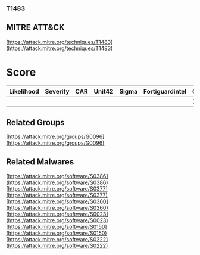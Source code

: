 
### T1483
## MITRE ATT&CK
[https://attack.mitre.org/techniques/T1483](https://attack.mitre.org/techniques/T1483)

# Score

| Likelihood | Severity | CAR | Unit42 | Sigma | Fortiguardintel | Groups | Malwares | Tools |
| ---------- | -------- | --- | ------ | ----- | --------------- | ---  | --- | --- |
 |   |   |   |   |   |   | 1 | 6 |   |



## Related Groups

[https://attack.mitre.org/groups/G0096](https://attack.mitre.org/groups/G0096)
[]()


## Related Malwares

[https://attack.mitre.org/software/S0386](https://attack.mitre.org/software/S0386)
[https://attack.mitre.org/software/S0377](https://attack.mitre.org/software/S0377)
[https://attack.mitre.org/software/S0360](https://attack.mitre.org/software/S0360)
[https://attack.mitre.org/software/S0023](https://attack.mitre.org/software/S0023)
[https://attack.mitre.org/software/S0150](https://attack.mitre.org/software/S0150)
[https://attack.mitre.org/software/S0222](https://attack.mitre.org/software/S0222)
[]()
